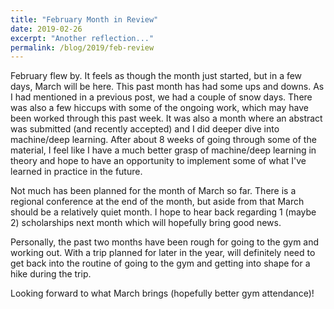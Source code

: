 ```yaml
---
title: "February Month in Review"
date: 2019-02-26
excerpt: "Another reflection..."
permalink: /blog/2019/feb-review
---
```


February flew by. It feels as though the month just started, but in a few days, March will be here. This past month has had some ups and downs. As I had mentioned in a previous post, we had a couple of snow days. There was also a few hiccups with some of the ongoing work, which may have been worked through this past week. It was also a month where an abstract was submitted (and recently accepted) and I did deeper dive into machine/deep learning. After about 8 weeks of going through some of the material, I feel like I have a much better grasp of machine/deep learning in theory and hope to have an opportunity to implement some of what I've learned in practice in the future.

Not much has been planned for the month of March so far. There is a regional conference at the end of the month, but aside from that March should be a relatively quiet month. I hope to hear back regarding 1 (maybe 2) scholarships next month which will hopefully bring good news.

Personally, the past two months have been rough for going to the gym and working out. With a trip planned for later in the year, will definitely need to get back into the routine of going to the gym and getting into shape for a hike during the trip.

Looking forward to what March brings (hopefully better gym attendance)!
